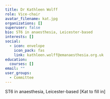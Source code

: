 ```yaml
---
title: Dr Kathleen Wolff
role: Vice-chair
avatar_filename: kat.jpg
organizations: []
superuser: false
bio: ST6 in anaesthesia, Leicester-based
interests: []
social:
  - icon: envelope
    icon_pack: fas
    link: kathleen.wolff@emanaesthesia.org.uk
education:
  courses: []
email: ""
user_groups:
  - Committee
---
```

ST6 in anaesthesia, Leicester-based \[Kat to fill in]
